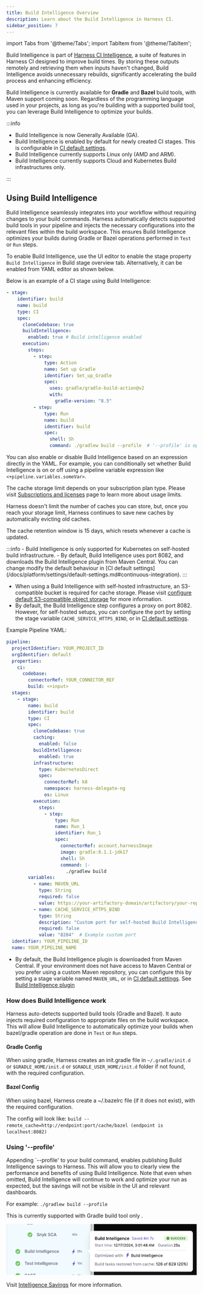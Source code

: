 ```yaml
---
title: Build Intelligence Overview
description: Learn about the Build Intelligence in Harness CI.
sidebar_position: 7
---
```


import Tabs from '@theme/Tabs';
import TabItem from '@theme/TabItem';

Build Intelligence is part of [Harness CI Intelligence](/docs/continuous-integration/use-ci/harness-ci-intelligence), a suite of features in Harness CI designed to improve build times. By storing these outputs remotely and retrieving them when inputs haven't changed, Build Intelligence avoids unnecessary rebuilds, significantly accelerating the build process and enhancing efficiency.

Build Intelligence is currently available for **Gradle** and **Bazel** build tools, with Maven support coming soon. Regardless of the programming language used in your projects, as long as you're building with a supported build tool, you can leverage Build Intelligence to optimize your builds.

:::info
* Build Intelligence is now Generally Available (GA). 
* Build Intelligence is enabled by default for newly created CI stages. This is configurable in [CI default settings](/docs/platform/settings/default-settings.md#continuous-integration).
* Build Intelligence currently supports Linux only (AMD and ARM). 
* Build Intelligence currently supports Cloud and Kubernetes Build infrastructures only. 


:::

 
## Using Build Intelligence
Build Intelligence seamlessly integrates into your workflow without requiring changes to your build commands. Harness automatically detects supported build tools in your pipeline and injects the necessary configurations into the relevant files within the build workspace. This ensures Build Intelligence optimizes your builds during Gradle or Bazel operations performed in `Test` or `Run` steps. 

To enable Build Intelligence, use the UI editor to enable the stage property `Build Intelligence` in Build stage overview tab. Alternatively, it can be enabled from YAML editor as shown below.


Below is an example of a CI stage using Build Intelligence: 

```YAML
- stage:
    identifier: build
    name: build
    type: CI
    spec:
      cloneCodebase: true
      buildIntelligence: 
        enabled: true # Build intelligence enabled
      execution:
        steps:
          - step:
              type: Action
              name: Set up Gradle
              identifier: Set_up_Gradle
              spec:
                uses: gradle/gradle-build-action@v2
                with:
                  gradle-version: "8.5"
          - step:
              type: Run
              name: build
              identifier: build
              spec:
                shell: Sh
                command: ./gradlew build --profile  # '--profile' is optional but advised for gradle
```

You can also enable or disable Build Intelligence based on an expression directly in the YAML. For example, you can conditionally set whether Build Intelligence is on or off using a pipeline variable expression like `<+pipeline.variables.someVar>`.

<Tabs>
  <TabItem value="Cloud" label="Harness Cloud" default>


The cache storage limit depends on your subscription plan type. Please visit [Subscriptions and licenses](/docs/continuous-integration/get-started/ci-subscription-mgmt.md#usage-limits) page to learn more about usage limits.

Harness doesn't limit the number of caches you can store, but, once you reach your storage limit, Harness continues to save new caches by automatically evicting old caches.

The cache retention window is 15 days, which resets whenever a cache is updated.



  </TabItem>


  <TabItem value="Self Hosted" label="Self Hosted" default>
  :::info
   - Build Intelligence is only supported for Kubernetes on self-hosted build infrastructure. 
   - By default, Build Intelligence uses port 8082, and downloads the Build Intelligence plugin from Maven Central. You can change modify the default behaviour in [CI default settings](/docs/platform/settings/default-settings.md#continuous-integration).
  :::


  - When using a Build Intelligence with self-hosted infrastructure, an S3-compatible bucket is required for cache storage. Please visit [configure default S3-compatible object storage](/docs/platform/settings/default-settings.md#continuous-integration) for more information.
  - By default, the Build Intelligence step configures a proxy on port 8082. However, for self-hosted setups, you can configure the port by setting the stage variable `CACHE_SERVICE_HTTPS_BIND`, or in [CI default settings](/docs/platform/settings/default-settings.md#continuous-integration).

Example Pipeline YAML:

```YAML
pipeline:
  projectIdentifier: YOUR_PROJECT_ID
  orgIdentifier: default
  properties:
    ci:
      codebase:
        connectorRef: YOUR_CONNECTOR_REF
        build: <+input>
  stages:
    - stage:
        name: build
        identifier: build
        type: CI
        spec:
          cloneCodebase: true
          caching:
            enabled: false
          buildIntelligence:
            enabled: true
          infrastructure:
            type: KubernetesDirect
            spec:
              connectorRef: k8
              namespace: harness-delegate-ng
              os: Linux
          execution:
            steps:
              - step:
                  type: Run
                  name: Run_1
                  identifier: Run_1
                  spec:
                    connectorRef: account.harnessImage
                    image: gradle:8.1.1-jdk17
                    shell: Sh
                    command: |-
                      ./gradlew build
        variables:
          - name: MAVEN_URL
            type: String
            required: false
            value: https://your-artifactory-domain/artifactory/your-repository/
          - name: CACHE_SERVICE_HTTPS_BIND
            type: String
            description: "Custom port for self-hosted Build Intelligence proxy"
            required: false
            value: "8284"  # Example custom port
  identifier: YOUR_PIPELINE_ID
  name: YOUR_PIPELINE_NAME
```

  - By default, the Build Intelligence plugin is downloaded from Maven Central. If your environment does not have access to Maven Central or you prefer using a custom Maven repository, you can configure this by setting a stage variable named `MAVEN_URL`, or in [CI default settings](/docs/platform/settings/default-settings.md#continuous-integration). See [Build Intelligence plugin](https://central.sonatype.com/artifact/io.harness/gradle-cache/overview ) 



  </TabItem>
</Tabs>



### How does Build Intelligence work 
Harness auto-detects supported build tools (Gradle and Bazel). It auto injects required configuration to appropriate files on the build workspace. This will allow Build Intelligence to automatically optimize your builds when bazel/gradle operation are done in `Test` or `Run` steps. 


#### Gradle Config
When using gradle, Harness creates an init.gradle file in `~/.gradle/init.d` or `$GRADLE_HOME/init.d` or `$GRADLE_USER_HOME/init.d` folder if not found, with the required configuration. 

#### Bazel Config
When using bazel, Harness create a ~/.bazelrc file (if it does not exist), with the required configuration. 

The config will look like:
`build --remote_cache=http://endpoint:port/cache/bazel (endpoint is localhost:8082)`

### Using '--profile'
Appending `--profile' to your build command, enables publishing Build Intelligence savings to Harness. This will allow you to clearly view the performance and benefits of using Build Intelligence. Note that even when omitted, Build Intelligence will continue to work and optimize your run as expected, but the savings will not be visible in the UI and relevant dashboards.

For example:  `./gradlew build --profile`


This is currently supported with Gradle build tool only . 

![Build Intelligence Savings](./static/build-intelligence-savings.png)

Visit [Intelligence Savings](/docs/continuous-integration/use-ci/harness-ci-intelligence#intelligence-savings) for more information.
